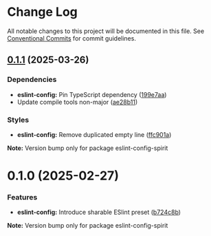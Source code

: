 # Change Log

All notable changes to this project will be documented in this file.
See [Conventional Commits](https://conventionalcommits.org) for commit guidelines.

<a name="0.1.1"></a>

## [0.1.1](https://github.com/lmc-eu/spirit-design-system/compare/eslint-config-spirit@0.1.0...eslint-config-spirit@0.1.1) (2025-03-26)

### Dependencies

- **eslint-config:** Pin TypeScript dependency ([199e7aa](https://github.com/lmc-eu/spirit-design-system/commit/199e7aa))
- Update compile tools non-major ([ae28b11](https://github.com/lmc-eu/spirit-design-system/commit/ae28b11))

### Styles

- **eslint-config:** Remove duplicated empty line ([ffc901a](https://github.com/lmc-eu/spirit-design-system/commit/ffc901a))

**Note:** Version bump only for package eslint-config-spirit

<a name="0.1.0"></a>

# 0.1.0 (2025-02-27)

### Features

- **eslint-config:** Introduce sharable ESlint preset ([b724c8b](https://github.com/lmc-eu/spirit-design-system/commit/b724c8b))

**Note:** Version bump only for package eslint-config-spirit
